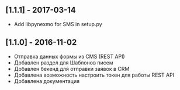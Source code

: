 ## [1.1.1] - 2017-03-14
- Add libpynexmo for SMS in setup.py
	
## [1.1.0] - 2016-11-02

- Отправка данных формы из CMS (REST API)
- Добавлен раздел для Шаблонов писем
- Добавлен бекенд для отправки заявок в CRM
- Добавлена возможность настроить токен для работы REST API
- Добавлена документация
